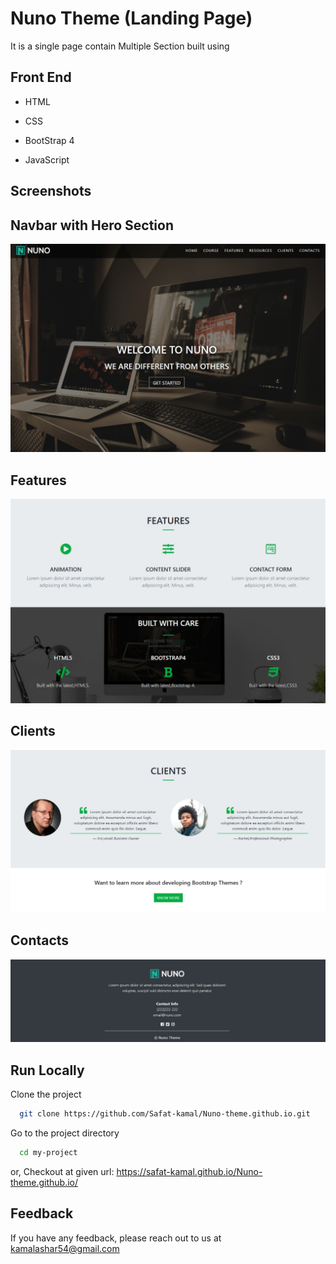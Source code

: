 
# Nuno Theme (Landing Page)

It is a single page contain Multiple Section built using




## Front End 

- HTML

- CSS

- BootStrap 4

- JavaScript
## Screenshots
## Navbar with Hero Section
![Home](https://github.com/Safat-kamal/Nuno-theme.github.io/blob/master/Screenshots/Web%20capture_13-3-2022_17747_safat-kamal.github.io.jpeg?raw=true)

## Features
![Features](https://github.com/Safat-kamal/Nuno-theme.github.io/blob/master/Screenshots/Web%20capture_13-3-2022_17835_safat-kamal.github.io.jpeg?raw=true)

## Clients
![clients](https://github.com/Safat-kamal/Nuno-theme.github.io/blob/master/Screenshots/Web%20capture_13-3-2022_17931_safat-kamal.github.io.jpeg?raw=true)

## Contacts
![contacts](https://github.com/Safat-kamal/Nuno-theme.github.io/blob/master/Screenshots/Web%20capture_13-3-2022_17949_safat-kamal.github.io.jpeg?raw=true)
## Run Locally

Clone the project

```bash
  git clone https://github.com/Safat-kamal/Nuno-theme.github.io.git
```

Go to the project directory

```bash
  cd my-project
```

or,
Checkout at given url: https://safat-kamal.github.io/Nuno-theme.github.io/


## Feedback

If you have any feedback, please reach out to us at kamalashar54@gmail.com

